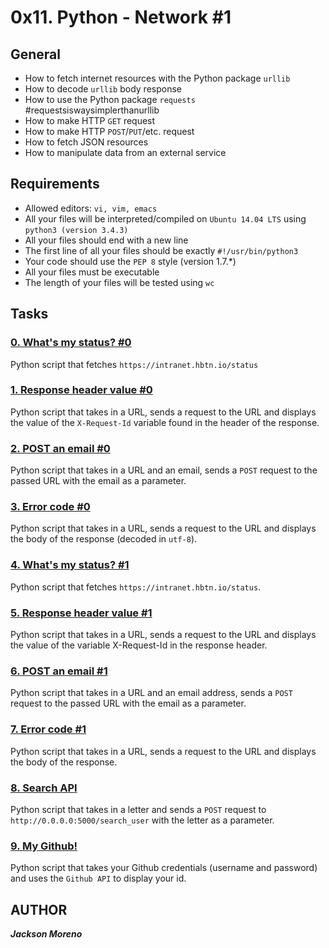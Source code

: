 # 0x11. Python - Network #1


## General

+ How to fetch internet resources with the Python package `urllib`
+ How to decode `urllib` body response
+ How to use the Python package `requests` #requestsiswaysimplerthanurllib
+ How to make HTTP `GET` request
+ How to make HTTP `POST`/`PUT`/etc. request
+ How to fetch JSON resources
+ How to manipulate data from an external service


## Requirements

+ Allowed editors: `vi, vim, emacs`
+ All your files will be interpreted/compiled on `Ubuntu 14.04 LTS` using `python3 (version 3.4.3)`
+ All your files should end with a new line
+ The first line of all your files should be exactly `#!/usr/bin/python3`
+ Your code should use the `PEP 8` style (version 1.7.*)
+ All your files must be executable
+ The length of your files will be tested using `wc`


## Tasks


### [0. What's my status? #0](0-hbtn_status.py)
Python script that fetches `https://intranet.hbtn.io/status`


### [1. Response header value #0](1-hbtn_header.py)
Python script that takes in a URL, sends a request to the URL and displays the value of the `X-Request-Id` variable found in the header of the response.


### [2. POST an email #0](2-post_email.py)
Python script that takes in a URL and an email, sends a `POST` request to the passed URL with the email as a parameter.


### [3. Error code #0](3-error_code.py)
Python script that takes in a URL, sends a request to the URL and displays the body of the response (decoded in `utf-8`).


### [4. What's my status? #1](4-hbtn_status.py)
Python script that fetches `https://intranet.hbtn.io/status`.


### [5. Response header value #1](5-hbtn_header.py)
Python script that takes in a URL, sends a request to the URL and displays the value of the variable X-Request-Id in the response header.


### [6. POST an email #1](6-post_email.py)
Python script that takes in a URL and an email address, sends a `POST` request to the passed URL with the email as a parameter.


### [7. Error code #1](7-error_code.py)
Python script that takes in a URL, sends a request to the URL and displays the body of the response.


### [8. Search API](8-json_api.py)
Python script that takes in a letter and sends a `POST` request to `http://0.0.0.0:5000/search_user` with the letter as a parameter.


### [9. My Github!](10-my_github.py)
Python script that takes your Github credentials (username and password) and uses the `Github API` to display your id.


## AUTHOR
**_Jackson Moreno_**
